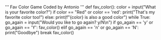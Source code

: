 
'''
Fav Color Game
Coded by Antonio
'''
def fav_color():
	color = input("What is your favorite color?")
	if color == "Red" or color == 'red':
		print("That's my favorite color too!")
	else:
		print(f"{color} is also a good color")
	while True:
		go_again = input("Would you like to go again? y/N\n")
		if go_again == 'y' or go_again == 'Y':
			fav_color()
				elif go_again == 'n' or go_again == 'N':
			print("Goodbye")
			break
fav_color()
